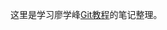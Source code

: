 这里是学习廖学峰[Git教程](http://www.liaoxuefeng.com/wiki/0013739516305929606dd18361248578c67b8067c8c017b000)的笔记整理。
